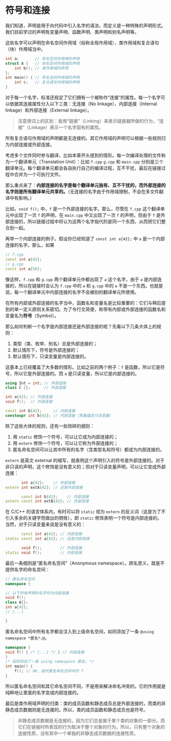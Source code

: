 # 符号和连接

我们知道，声明是用于向代码中引入名字的语法，而定义是一种特殊的声明形式。我们目前学过的声明有变量声明、函数声明、类声明和别名声明等。

这些名字可以声明在命名空间作用域（俗称全局作用域），类作用域和复合语句（块）作用域当中。
```cpp
int a;       // 命名空间作用域的声明
struct A {   // 命名空间作用域的声明
    int b(); // 类作用域的声明
};
int main() { // 命名空间作用域的声明
    int c;   // 复合语句作用域的声明
}
```

对于每一个名字，标准还规定了它们拥有一个被称作“连接”的属性。每一个名字可以依据其连接属性分入以下三类：无连接（No linkage）、内部连接（Internal linkage）和外部连接（External linkage）。

> 注意用词上的区别：我用“链接”（Linking）来表示链接器所做的行为，“连接”（Linkage）表示一个名字固有的属性。

所有复合语句作用域的声明都是无连接的。其它作用域的声明可以根据一些规则归为内部连接或外部连接。

考虑多个文件同时参与翻译，比如本章开头提到的情形。每一次编译处理的文件称为一个翻译单元（Translation Unit）：比如 `f.cpp` `g.cpp` 和 `main.cpp` 分别是三个翻译单元。每个翻译单元都会各自执行自己的编译过程，互不干扰，最后在链接过程中合并为一个可执行文件。

那么重点来了：**内部连接的名字是每个翻译单元独有、互不干扰的，而外部连接的名字则是所有翻译单元共享的。**（无连接的名字由于作用域限制，不会在多文件翻译中有影响。）

比如，`void f();` 中，`f` 是一个外部连接的名字。那么，尽管在 `f.cpp` 这个翻译单元中出现了一次 `f` 的声明，在 `main.cpp` 中又出现了一次 `f` 的声明，但由于 `f` 是外部连接的，所以链接过程中将认为这两个名字指代的是同一个东西，从而把它们整合到一起。

再举一个内部连接的例子。假设你已经知道了 `const int a{42};` 中 `a` 是一个内部连接的名字。那么，如果
```cpp
// f.cpp
const int a{42};
// g.cpp
const int a{56};
```
像这样，`f.cpp` 和 `g.cpp` 两个翻译单元中都出现了 `a` 这个名字，由于 `a` 是内部连接的，所以在链接时会认为 `f.cpp` 中的 `a` 和 `g.cpp` 中的 `a` 不是一个东西。也就是说，每一个翻译单元中内部连接的名字不会被别的翻译单元所使用。

在所有内部或外部连接的名字当中，函数名和变量名是比较重要的：它们与稍后提到的单一定义原则关系密切。为了令行文简便，称带有内部或外部连接的函数名和变量名为**符号**（Symbol）。

那么如何判断一个名字是内部连接还是外部连接的呢？先看以下几条大体上的规则：
1. 类型（类、枚举、别名）总是外部连接的；
2. 默认情形下，符号是外部连接的；
3. 默认情形下，只读变量是内部连接的。

这基本上已经覆盖了大多数的情形。比如之前的两个例子：`f` 是函数，所以它是符号，所以它是外部连接的。而 `a` 是只读变量，所以它是内部连接的。
```cpp
using Int = int; // 外部连接
class C {};      // 外部连接

int a{42}; // 外部连接
void f();  // 外部连接

const int b{42};     // 内部连接
constexpr int b{42}; // 内部连接（常量蕴含只读变量）
```

除了这些大体的规则，还有一些琐碎的细则：
1. 用 `static` 修饰一个符号，可以让它成为内部连接的；
2. 用 `extern` 修饰一个符号，可以让它称为外部连接的；
3. 匿名命名空间可以让其中所有的名字（含类型名和符号）都成为内部连接的。

`extern` 是英文 external 的缩写，就表明这个声明引入的符号是外部连接的。对于非只读的声明，这个修饰是没有意义的；但对于只读变量声明，可以让它变成外部连接：
```cpp
       int a{42};    // 外部连接
extern int extA{42}; // 还是外部连接

       const int b{42};    // 内部连接
extern const int extB{42}; // 外部连接
```

在 C/C++ 的语言体系内，有时可以将 `static` 视为 `extern` 的反义词（这是为了不引入多余的关键字而做出的牺牲），即 `static` 修饰表明一个符号是内部连接的。当然，对于只读变量来说是没有意义的：
```cpp
       const int a{42}; // 内部连接
static const int a{42}; // 还是内部连接

       void f();        // 外部连接
static void f();        // 内部连接
```

最后一条细则是“匿名命名空间”（Anonymous namespace）。顾名思义，就是不提供名字的命名空间：
```cpp
// 匿名命名空间
namespace {

// 以下所有声明的名字均为内部连接
void f();
class A{};
int a{42};
// [...]

}
```

匿名命名空间中所有名字都会注入到上级命名空间，如同添加了一条 `@using namespace *匿名*;@`。
```cpp
namespace {
void f() { /* [...] */ } // 内部连接
}
/* 如同添加了一条 using namespace 匿名; */
int main() {
    f(); // OK，指代匿名命名空间中的 f
}
```
所以匿名命名空间和其它命名空间不同，不是用来解决命名冲突的。它的作用就是纯粹地让里面的名字变成内部连接的。

最后是类作用域声明的归类：类的成员函数和静态成员总是外部连接的，而类的非静态成员数据则是无连接的。所以，类的成员函数和静态成员也是符号。

> 非静态成员数据是无连接的，因为它们总是属于某个类的对象的一部分。而它们在链接时所表现的行为取决于整个对象的行为。所以，只有整个对象的连接性质，没有其中一个单独的非静态成员数据的连接性质。